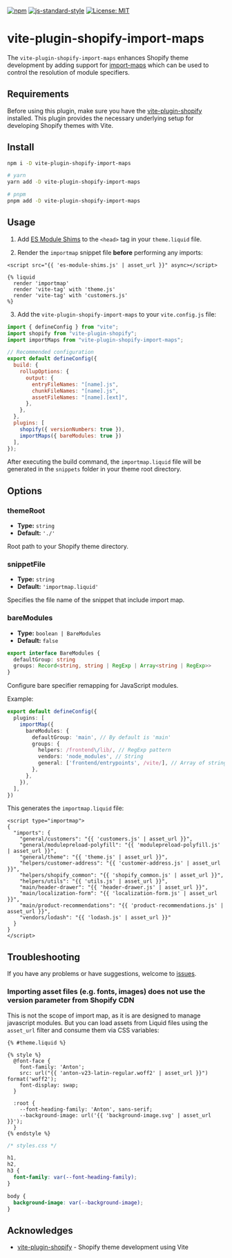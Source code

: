 [![npm](https://img.shields.io/npm/v/vite-plugin-shopify-import-maps?color=brightgreen)](https://www.npmjs.com/package/vite-plugin-shopify-import-maps) [![js-standard-style](https://img.shields.io/badge/code%20style-standard-brightgreen.svg)](https://standardjs.com) [![License: MIT](https://img.shields.io/badge/License-MIT-yellow.svg)](https://opensource.org/licenses/MIT)

# vite-plugin-shopify-import-maps

The `vite-plugin-shopify-import-maps` enhances Shopify theme development by adding support for [import-maps](https://github.com/WICG/import-maps) which can be used to control the resolution of module specifiers.

## Requirements

Before using this plugin, make sure you have the [vite-plugin-shopify](https://github.com/barrel/shopify-vite/tree/main/packages/vite-plugin-shopify) installed. This plugin provides the necessary underlying setup for developing Shopify themes with Vite.

## Install

```bash
npm i -D vite-plugin-shopify-import-maps

# yarn
yarn add -D vite-plugin-shopify-import-maps

# pnpm
pnpm add -D vite-plugin-shopify-import-maps
```

## Usage

1. Add [ES Module Shims](https://github.com/guybedford/es-module-shims#usage) to the `<head>` tag in your `theme.liquid` file.

2. Render the `importmap` snippet file **before** performing any imports:

```liquid
<script src="{{ 'es-module-shims.js' | asset_url }}" async></script>

{% liquid
  render 'importmap'
  render 'vite-tag' with 'theme.js'
  render 'vite-tag' with 'customers.js'
%}
```

3. Add the `vite-plugin-shopify-import-maps` to your `vite.config.js` file:

```js
import { defineConfig } from "vite";
import shopify from "vite-plugin-shopify";
import importMaps from "vite-plugin-shopify-import-maps";

// Recommended configuration
export default defineConfig({
  build: {
    rollupOptions: {
      output: {
        entryFileNames: "[name].js",
        chunkFileNames: "[name].js",
        assetFileNames: "[name].[ext]",
      },
    },
  },
  plugins: [
    shopify({ versionNumbers: true }),
    importMaps({ bareModules: true })
  ],
});
```

After executing the build command, the `importmap.liquid` file will be generated in the `snippets` folder in your theme root directory.

## Options

### themeRoot

- **Type:** `string`
- **Default:** `'./'`

Root path to your Shopify theme directory.

### snippetFile

- **Type:** `string`
- **Default:** `'importmap.liquid'`

Specifies the file name of the snippet that include import map.

### bareModules

- **Type:** `boolean | BareModules`
- **Default:** `false`

```ts
export interface BareModules {
  defaultGroup: string
  groups: Record<string, string | RegExp | Array<string | RegExp>>
}
```

Configure bare specifier remapping for JavaScript modules.

Example:

```ts
export default defineConfig({
  plugins: [
    importMap({
      bareModules: {
        defaultGroup: 'main', // By default is 'main'
        groups: {
          helpers: /frontend\/lib/, // RegExp pattern
          vendors: 'node_modules', // String
          general: ['frontend/entrypoints', /vite/], // Array of string or RegExp pattern
        },
      },
    }),
  ],
})
```

This generates the `importmap.liquid` file:

```liquid
<script type="importmap">
{
  "imports": {
    "general/customers": "{{ 'customers.js' | asset_url }}",
    "general/modulepreload-polyfill": "{{ 'modulepreload-polyfill.js' | asset_url }}",
    "general/theme": "{{ 'theme.js' | asset_url }}",
    "helpers/customer-address": "{{ 'customer-address.js' | asset_url }}",
    "helpers/shopify_common": "{{ 'shopify_common.js' | asset_url }}",
    "helpers/utils": "{{ 'utils.js' | asset_url }}",
    "main/header-drawer": "{{ 'header-drawer.js' | asset_url }}",
    "main/localization-form": "{{ 'localization-form.js' | asset_url }}",
    "main/product-recommendations": "{{ 'product-recommendations.js' | asset_url }}",
    "vendors/lodash": "{{ 'lodash.js' | asset_url }}"
  }
}
</script>
```

## Troubleshooting

If you have any problems or have suggestions, welcome to [issues](https://github.com/slavamak/vite-plugin-shopify-import-maps/issues).

### Importing asset files (e.g. fonts, images) does not use the version parameter from Shopify CDN

This is not the scope of import map, as it is are designed to manage javascript modules. But you can load assets from Liquid files using the `asset_url` filter and consume them via CSS variables:

```liquid
{% #theme.liquid %}

{% style %}
  @font-face {
    font-family: 'Anton';
    src: url("{{ 'anton-v23-latin-regular.woff2' | asset_url }}") format('woff2');
    font-display: swap;
  }

  :root {
    --font-heading-family: 'Anton', sans-serif;
    --background-image: url('{{ 'background-image.svg' | asset_url }}');
  }
{% endstyle %}
```

```css
/* styles.css */

h1,
h2,
h3 {
  font-family: var(--font-heading-family);
}

body {
  background-image: var(--background-image);
}
```

## Acknowledges

- [vite-plugin-shopify](https://github.com/barrel/shopify-vite) - Shopify theme development using Vite
